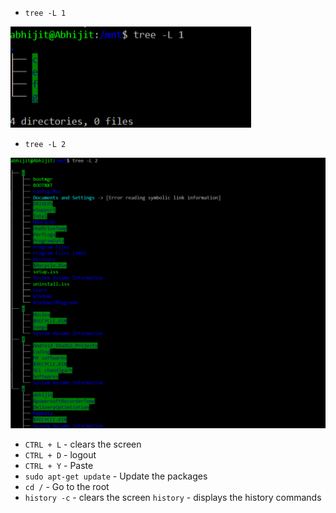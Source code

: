 * ```tree -L 1``` 

![](https://github.com/abhi3700/My_Learning_Linux_essentials/blob/master/Images/1.png)

* ```tree -L 2```

![](https://github.com/abhi3700/My_Learning_Linux_essentials/blob/master/Images/2.png)

* ```CTRL + L``` - clears the screen
* ```CTRL + D``` - logout 
* ```CTRL + Y``` - Paste
* ```sudo apt-get update``` - Update the packages
* ```cd /``` - Go to the root 
* ```history -c``` - clears the screen
  ```history``` - displays the history commands

